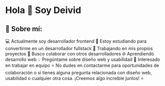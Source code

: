 <h1>Hola 👋 Soy Deivid
</h1>
<h2>💫 Sobre mí:
</h2>
💻 Actualmente soy desarrollador frontend
🌱 Estoy estudiando para convertirme en un desarrollador fullstack
🔭 Trabajando en mis propios proyectos
👯 Busco colaborar con otros desarrolladores
🌐 Aprendiendo desarrollo web
💡 Pregúntame sobre diseño web y usabilidad
🌟 Interesado en trabajar en equipo ⭐
No dudes en contactarme para oportunidades de colaboración o si tienes alguna pregunta relacionada con diseño web, usabilidad o cualquier otra cosa. ¡Creemos algo increíble juntos! ⭐
<!---
deivid2025/deivid2025 is a ✨ special ✨ repository because its `README.md` (this file) appears on your GitHub profile.
You can click the Preview link to take a look at your changes.
--->
